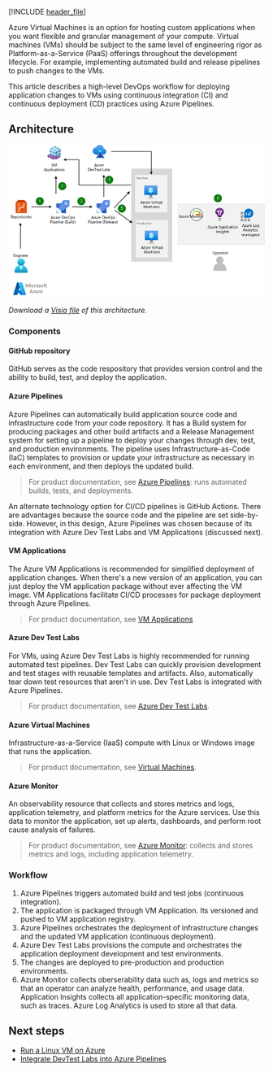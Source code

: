 [!INCLUDE [header_file](../../../includes/sol-idea-header.md)]

Azure Virtual Machines is an option for hosting custom applications when you want flexible and granular management of your compute. Virtual machines (VMs) should be subject to the same level of engineering rigor as Platform-as-a-Service (PaaS) offerings throughout the development lifecycle. For example, implementing automated build and release pipelines to push changes to the VMs.

This article describes a high-level DevOps workflow for deploying application changes to VMs using continuous integration (CI) and continuous deployment (CD) practices using Azure Pipelines. 

## Architecture

![Diagram showing continuous integration and continuous deployment pipeline for virtual machines.](../media/cicd-for-azure-vms.png)

*Download a [Visio file](https://arch-center.azureedge.net/cicd-for-azure-vms.vsdx) of this architecture.*

### Components

#### GitHub repository

GitHub serves as the code respository that provides version control and the ability to build, test, and deploy the application. 

#### Azure Pipelines

Azure Pipelines can automatically build application source code and infrastructure code from your code repository. It has a Build system for producing packages and other build artifacts and a Release Management system for setting up a pipeline to deploy your changes through dev, test, and production environments. The pipeline uses Infrastructure-as-Code (IaC) templates to provision or update your infrastructure as necessary in each environment, and then deploys the updated build. 

> For product documentation, see [Azure Pipelines](https://azure.microsoft.com/services/devops): runs automated builds, tests, and deployments.

An alternate technology option for CI/CD pipelines is GitHub Actions. There are advantages because the source code and the pipeline are set side-by-side. However, in this design, Azure Pipelines was chosen because of its integration with Azure Dev Test Labs and VM Applications (discussed next). 

#### VM Applications

The Azure VM Applications is recommended for simplified deployment of application changes. When there's a new version of an application, you can just deploy the VM application package without ever affecting the VM image. VM Applications facilitate CI/CD processes for package deployment through Azure Pipelines.

> For product documentation, see [VM Applications](/azure/virtual-machines/vm-applications) 

#### Azure Dev Test Labs

For VMs, using Azure Dev Test Labs is highly recommended for running automated test pipelines. Dev Test Labs can quickly provision development and test stages with reusable templates and artifacts. Also, automatically tear down test resources that aren't in use. Dev Test Labs is integrated with Azure Pipelines.

> For product documentation, see [Azure Dev Test Labs](https://azure.microsoft.com/services/devtest-lab).

#### Azure Virtual Machines

Infrastructure-as-a-Service (IaaS) compute with Linux or Windows image that runs the application.

> For product documentation, see [Virtual Machines](https://azure.microsoft.com/services/virtual-machines).

#### Azure Monitor

An observability resource  that collects and stores metrics and logs, application telemetry, and platform metrics for the Azure services. Use this data to monitor the application, set up alerts, dashboards, and perform root cause analysis of failures. 

> For product documentation, see [Azure Monitor](https://azure.microsoft.com/services/monitor):  collects and stores metrics and logs, including application telemetry.


### Workflow

1. Azure Pipelines triggers automated build and test jobs (continuous integration).
1. The application is packaged through VM Application. Its versioned and pushed to VM application registry.
1. Azure Pipelines orchestrates the deployment of infrastructure changes and the updated VM application (continuous deployment). 
1. Azure Dev Test Labs provisions the compute and orchestrates the application deployment development and test environments.
1. The changes are deployed to pre-production and production environments.
1. Azure Monitor collects oberserability data such as, logs and metrics so that an operator can analyze health, performance, and usage data. Application Insights collects all application-specific monitoring data, such as traces. Azure Log Analytics is used to store all that data. 


## Next steps

* [Run a Linux VM on Azure](/azure/architecture/reference-architectures/n-tier/linux-vm)
* [Integrate DevTest Labs into Azure Pipelines](/azure/devtest-labs/devtest-lab-integrate-ci-cd)



